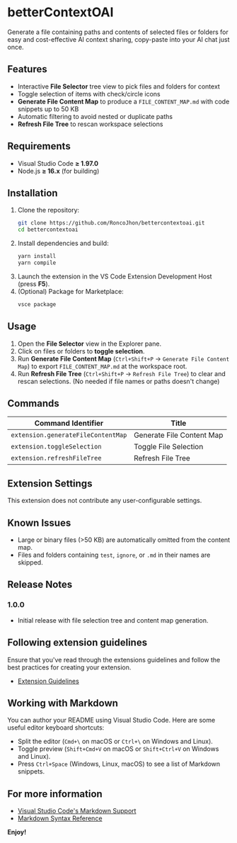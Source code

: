 # betterContextOAI

Generate a file containing paths and contents of selected files or folders for easy and cost-effective AI context sharing, copy-paste into your AI chat just once.

## Features

- Interactive **File Selector** tree view to pick files and folders for context
- Toggle selection of items with check/circle icons
- **Generate File Content Map** to produce a `FILE_CONTENT_MAP.md` with code snippets up to 50 KB
- Automatic filtering to avoid nested or duplicate paths
- **Refresh File Tree** to rescan workspace selections

## Requirements

- Visual Studio Code **≥ 1.97.0**
- Node.js **≥ 16.x** (for building)

## Installation

1. Clone the repository:
   ```bash
   git clone https://github.com/RoncoJhon/bettercontextoai.git
   cd bettercontextoai
   ```
2. Install dependencies and build:
   ```bash
   yarn install
   yarn compile
   ```
3. Launch the extension in the VS Code Extension Development Host (press **F5**).
4. (Optional) Package for Marketplace:
   ```bash
   vsce package
   ```

## Usage

1. Open the **File Selector** view in the Explorer pane.
2. Click on files or folders to **toggle selection**.
3. Run **Generate File Content Map** (`Ctrl+Shift+P` → `Generate File Content Map`) to export `FILE_CONTENT_MAP.md` at the workspace root.
4. Run **Refresh File Tree** (`Ctrl+Shift+P` → `Refresh File Tree`) to clear and rescan selections. (No needed if file names or paths doesn't change)

## Commands

| Command Identifier                    | Title                        |
| ------------------------------------- | ---------------------------- |
| `extension.generateFileContentMap`     | Generate File Content Map    |
| `extension.toggleSelection`            | Toggle File Selection        |
| `extension.refreshFileTree`            | Refresh File Tree            |

## Extension Settings

This extension does not contribute any user-configurable settings.

## Known Issues

- Large or binary files (>50 KB) are automatically omitted from the content map.
- Files and folders containing `test`, `ignore`, or `.md` in their names are skipped.

## Release Notes

### 1.0.0

- Initial release with file selection tree<!-- , chat integration, --> and content map generation.

## Following extension guidelines

Ensure that you've read through the extensions guidelines and follow the best practices for creating your extension.

* [Extension Guidelines](https://code.visualstudio.com/api/references/extension-guidelines)

## Working with Markdown

You can author your README using Visual Studio Code. Here are some useful editor keyboard shortcuts:

* Split the editor (`Cmd+\` on macOS or `Ctrl+\` on Windows and Linux).
* Toggle preview (`Shift+Cmd+V` on macOS or `Shift+Ctrl+V` on Windows and Linux).
* Press `Ctrl+Space` (Windows, Linux, macOS) to see a list of Markdown snippets.

## For more information

* [Visual Studio Code's Markdown Support](http://code.visualstudio.com/docs/languages/markdown)
* [Markdown Syntax Reference](https://help.github.com/articles/markdown-basics/)

**Enjoy!**
